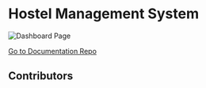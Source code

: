 # Hostel Management System

![Dashboard Page](https://github.com/WasathTheekshana/Hostel_Management_System/assets/91784445/196be2d0-c266-444a-a205-b01afb7d4c5d)



[Go to Documentation Repo](https://github.com/WasathTheekshana/hostel-management-system-documentation)


## Contributors



<!-- ALL-CONTRIBUTORS-LIST:START - Do not remove or modify this section -->
<!-- prettier-ignore-start -->
<!-- markdownlint-disable -->

<!-- markdownlint-restore -->
<!-- prettier-ignore-end -->

<!-- ALL-CONTRIBUTORS-LIST:END -->
